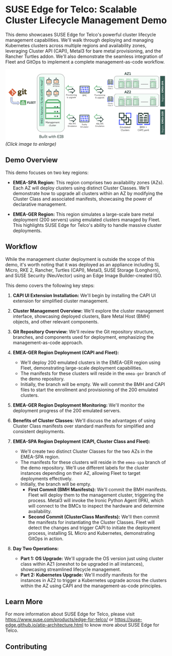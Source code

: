 # SUSE Edge for Telco: Scalable Cluster Lifecycle Management Demo

This demo showcases SUSE Edge for Telco's powerful cluster lifecycle management capabilities. We'll walk through deploying and managing Kubernetes clusters across multiple regions and availability zones, leveraging Cluster API (CAPI), Metal3 for bare metal provisioning, and the Rancher Turtles addon.  We'll also demonstrate the seamless integration of Fleet and GitOps to implement a complete management-as-code workflow.

[![Demo MWC 2025](/resources/images/Demo-MWC2025.png "Lab structure and components")](/resources/images/Demo-MWC2025.png)  *(Click image to enlarge)*

## Demo Overview

This demo focuses on two key regions:

* **EMEA-SPA Region:** This region comprises two availability zones (AZs). Each AZ will deploy clusters using distinct Cluster Classes.  We'll demonstrate how to upgrade all clusters within an AZ by modifying the Cluster Class and associated manifests, showcasing the power of declarative management.

* **EMEA-GER Region:**  This region simulates a large-scale bare metal deployment (200 servers) using emulated clusters managed by Fleet.  This highlights SUSE Edge for Telco's ability to handle massive cluster deployments.

## Workflow

While the management cluster deployment is outside the scope of this demo, it's worth noting that it was deployed as an appliance including SL Micro, RKE 2, Rancher, Turtles (CAPI), Metal3, SUSE Storage (Longhorn), and SUSE Security (NeuVector) using an Edge Image Builder-created ISO.

This demo covers the following key steps:

1. **CAPI UI Extension Installation:** We'll begin by installing the CAPI UI extension for simplified cluster management.

2. **Cluster Management Overview:** We'll explore the cluster management interface, showcasing deployed clusters, Bare Metal Host (BMH) objects, and other relevant components.

3. **Git Repository Overview:** We'll review the Git repository structure, branches, and components used for deployment, emphasizing the management-as-code approach.

4. **EMEA-GER Region Deployment (CAPI and Fleet):** 
    * We'll deploy 200 emulated clusters in the EMEA-GER region using Fleet, demonstrating large-scale deployment capabilities.
    * The manifests for these clusters will reside in the `emea-ger` branch of the demo repository.
    * Initially, the branch will be empty. We will commit the BMH and CAPI files to start the enrollment and provisioning of the 200 emulated clusters.

5. **EMEA-GER Region Deployment Monitoring:** We'll monitor the deployment progress of the 200 emulated servers.

6. **Benefits of Cluster Classes:** We'll discuss the advantages of using Cluster Class manifests over standard manifests for simplified and consistent deployments.

7. **EMEA-SPA Region Deployment (CAPI, Cluster Class and Fleet):**
    * We'll create two distinct Cluster Classes for the two AZs in the EMEA-SPA region.
    * The manifests for these clusters will reside in the `emea-spa` branch of the demo repository.  We'll use different labels for the cluster instances depending on their AZ, allowing Fleet to target deployments effectively.
    * Initially, the branch will be empty.  
        * **First Commit (BMH Manifests):** We'll commit the BMH manifests. Fleet will deploy them to the management cluster, triggering the process. Metal3 will invoke the Ironic Python Agent (IPA), which will connect to the BMCs to inspect the hardware and determine availability.
        * **Second Commit (ClusterClass Manifests):** We'll then commit the manifests for instantiating the Cluster Classes. Fleet will detect the changes and trigger CAPI to initiate the deployment process, installing SL Micro and Kubernetes, demonstrating GitOps in action.

8. **Day Two Operations:**
    * **Part 1: OS Upgrade:** We'll upgrade the OS version just using cluster class within AZ1 (oneshot to be upgraded in all instances), showcasing streamlined lifecycle management.
    * **Part 2: Kubernetes Upgrade:** We'll modify manifests for the instances in AZ2 to trigger a Kubernetes upgrade across the clusters within the AZ using CAPI and the management-as-code principles.

## Learn More

For more information about SUSE Edge for Telco, please visit https://www.suse.com/products/edge-for-telco/ or https://suse-edge.github.io/atip-architecture.html to know more about SUSE Edge for Telco.

## Contributing
